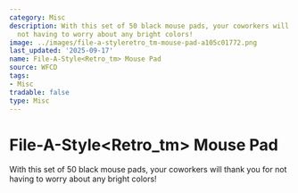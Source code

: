 ```yaml
---
category: Misc
description: With this set of 50 black mouse pads, your coworkers will thank you for
  not having to worry about any bright colors!
image: ../images/file-a-styleretro_tm-mouse-pad-a105c01772.png
last_updated: '2025-09-17'
name: File-A-Style<Retro_tm> Mouse Pad
source: WFCD
tags:
- Misc
tradable: false
type: Misc
---
```


# File-A-Style<Retro_tm> Mouse Pad

With this set of 50 black mouse pads, your coworkers will thank you for not having to worry about any bright colors!

